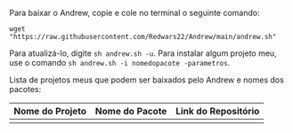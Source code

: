 Para baixar o Andrew, copie e cole no terminal o seguinte comando:

`wget "https://raw.githubusercontent.com/Redwars22/Andrew/main/andrew.sh"`



Para atualizá-lo, digite `sh andrew.sh -u`. Para instalar algum projeto meu, use o comando `sh andrew.sh -i nomedopacote -parametros`. 

Lista de projetos meus que podem ser baixados pelo Andrew e nomes dos pacotes:

| Nome do Projeto | Nome do Pacote | Link do Repositório |
| --------------- | -------------- | ------------------- |
|                 |                |                     |
